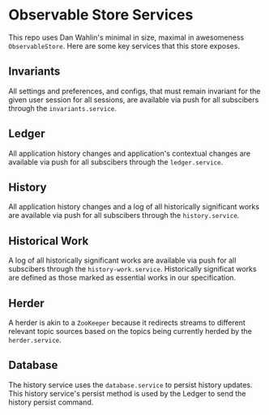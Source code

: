 # Observable Store Services

This repo uses Dan Wahlin's minimal in size, maximal in awesomeness `ObservableStore`. Here are some key services that this store exposes.

## Invariants

All settings and preferences, and configs, that must remain invariant for the given user session for all sessions, are available via push for all subscibers through the `invariants.service`.


## Ledger

All application history changes and application's contextual changes are available via push for all subscibers through the `ledger.service`.

## History

All application history changes and a log of all historically significant works are available via push for all subscibers through the `history.service`.


## Historical Work

A log of all historically significant works are available via push for all subscibers through the `history-work.service`. Historically significat works are defined as those marked as essential works in our specification.


## Herder

A herder is akin to a `ZooKeeper` because it redirects streams to different relevant topic sources based on the topics being currently herded by the `herder.service`.


## Database

The history service uses the `database.service` to persist history updates. This history service's persist method is used by the Ledger to send the history persist command.

